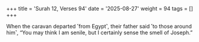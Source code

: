 +++
title = 'Surah 12, Verses 94'
date = '2025-08-27'
weight = 94
tags = []
+++

When the caravan departed ˹from Egypt˺, their father said ˹to those around him˺, “You may think I am senile, but I certainly sense the smell of Joseph.”